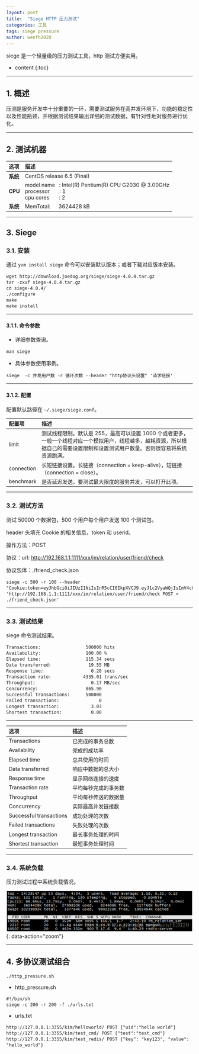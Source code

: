 ```yaml
---
layout: post
title:  "Siege HTTP 压力测试"
categories: 工具
tags: siege pressure
author: wenfh2020
---
```


siege 是一个轻量级的压力测试工具，http 测试方便实用。



* content
{:toc}

---

## 1. 概述

压测是服务开发中十分重要的一环，需要测试服务在高并发环境下，功能的稳定性以及性能瓶颈，并根据测试结果输出详细的测试数据，有针对性地对服务进行优化。

---

## 2. 测试机器

| 选项     | 描述                                                                                                       |
| :------- | :--------------------------------------------------------------------------------------------------------- |
| **系统** | CentOS release 6.5 (Final)                                                                                 |
| **CPU**  | model name   : Intel(R) Pentium(R) CPU G2030 @ 3.00GHz <br/> processor       : 1 <br/> cpu cores       : 2 |
| **系统** | MemTotal:      3624428 kB                                                                                  |

---

## 3. Siege

### 3.1. 安装

通过 `yum install siege` 命令可以安装默认版本；或者下载对应版本安装。

```shell
wget http://download.joedog.org/siege/siege-4.0.4.tar.gz
tar -zxvf siege-4.0.4.tar.gz
cd siege-4.0.4/
./configure
make
make install
```

---

#### 3.1.1. 命令参数

* 详细参数查询。

```shell
man siege
```

* 具体参数使用事例。

```shell
siege  -c 并发用户数 -r 循环次数 --header "http协议头设置" '请求链接'
```

---

#### 3.1.2. 配置

配置默认路径在 `~/.siege/siege.conf`。

| 配置项     | 描述                                                                                                                                                                               |
| :--------- | :--------------------------------------------------------------------------------------------------------------------------------------------------------------------------------- |
| limit      | 测试线程限制。默认是 255，最高可以设置 1000 个或者更多，一般一个线程对应一个模拟用户，线程越多，越耗资源，所以根据自己的需要设置限制和设置测试用户数量。否则很容易将系统资源跑满。 |
| connection | 长短链接设置。长链接（connection = keep-alive），短链接（connection = close）。                                                                                                    |
| benchmark  | 是否延迟发送。要测试最大限度的服务并发，可以打开此项。                                                                                                                             |

---

### 3.2. 测试方法

测试 50000 个数据包，500 个用户每个用户发送 100 个测试包。

header 头填充 Cookie 的相关信息，token 和 userid。

操作方法：POST

协议：url: http://192.168.1.1:1111/xxx/im/relation/user/friend/check

协议包体：./friend_check.json

```shell
siege -c 500 -r 100 --header "Cookie:token=eyJhbGciOiJIUzI1NiIsInR5cCI6IkpXVCJ9.eyJ1c2VyaWQjIsImV4cCI6MTU1MjE4MTAzMH0.Cz8MN2kREkueZC4tAwGw_r0qv7b0oRgli8mYOozXHG8;userid=2" 'http://192.168.1.1:1111/xxx/im/relation/user/friend/check POST < ./friend_check.json'
```

---

### 3.3. 测试结果

siege 命令测试结果。

```shell
Transactions:                 500000 hits
Availability:                 100.00 %
Elapsed time:                 115.34 secs
Data transferred:              19.55 MB
Response time:                  0.20 secs
Transaction rate:            4335.01 trans/sec
Throughput:                     0.17 MB/sec
Concurrency:                  865.90
Successful transactions:      500000
Failed transactions:               0
Longest transaction:            3.03
Shortest transaction:           0.00
```

---

| 选项                    | 描述                 |
| :---------------------- | :------------------- |
| Transactions            | 已完成的事务总数     |
| Availability            | 完成的成功率         |
| Elapsed time            | 总共使用的时间       |
| Data transferred        | 响应中数据的总大小   |
| Response time           | 显示网络连接的速度   |
| Transaction rate        | 平均每秒完成的事务数 |
| Throughput              | 平均每秒传送的数据量 |
| Concurrency             | 实际最高并发链接数   |
| Successful transactions | 成功处理的次数       |
| Failed transactions     | 失败处理的次数       |
| Longest transaction     | 最长事务处理的时间   |
| Shortest transaction    | 最短事务处理时间     |

---

### 3.4. 系统负载

压力测试过程中系统负载情况。

![系统负载](/images/2020-03-11-08-23-10.png){: data-action="zoom"}

---

## 4. 多协议测试组合

```shell
./http_pressure.sh
```

* http_pressure.sh

```shell
#!/bin/sh
siege -c 200 -r 200 -f ./urls.txt
```

* urls.txt

```shell
http://127.0.0.1:3355/kim/helloworld/ POST {"uid":"hello world"}
http://127.0.0.1:3355/kim/test_cmd/ POST {"test":"test_cmd"}
http://127.0.0.1:3355/kim/test_redis/ POST {"key": "key123", "value": "hello_world"}
```
